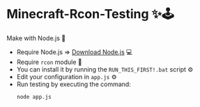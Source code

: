 # Minecraft-Rcon-Testing ✨🕹️

Make with Node.js 🚀
- Require Node.js => [Download Node.js](https://nodejs.org/en/download) 💻
- Require `rcon` module 🔌
- You can install it by running the `RUN_THIS_FIRST!.bat` script ⚙️
- Edit your configuration in `app.js` ⚙️
- Run testing by executing the command:
  ```bash
  node app.js
  ```
